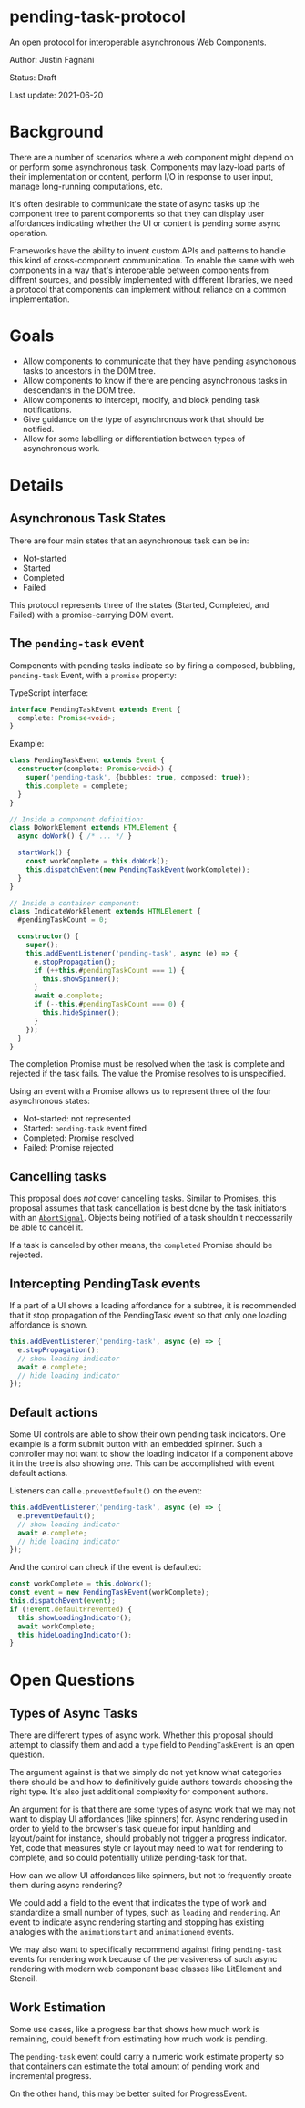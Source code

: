 # pending-task-protocol

An open protocol for interoperable asynchronous Web Components.

Author: Justin Fagnani

Status: Draft

Last update: 2021-06-20

# Background

There are a number of scenarios where a web component might depend on or perform some asynchronous task. Components may lazy-load parts of their implementation or content, perform I/O in response to user input, manage long-running computations, etc.

It's often desirable to communicate the state of async tasks up the component tree to parent components so that they can display user affordances indicating whether the UI or content is pending some async operation.

Frameworks have the ability to invent custom APIs and patterns to handle this kind of cross-component communication. To enable the same with web components in a way that's interoperable between components from diffrent sources, and possibly implemented with different libraries, we need a protocol that components can implement without reliance on a common implementation.

# Goals

* Allow components to communicate that they have pending asynchonous tasks to ancestors in the DOM tree.
* Allow components to know if there are pending asynchronous tasks in descendants in the DOM tree.
* Allow components to intercept, modify, and block pending task notifications.
* Give guidance on the type of asynchronous work that should be notified.
* Allow for some labelling or differentiation between types of asynchronous work.

# Details

## Asynchronous Task States

There are four main states that an asynchronous task can be in:

* Not-started
* Started
* Completed
* Failed

This protocol represents three of the states (Started, Completed, and Failed) with a promise-carrying DOM event.

## The `pending-task` event

Components with pending tasks indicate so by firing a composed, bubbling, `pending-task` Event, with a `promise` property:

TypeScript interface:
```ts
interface PendingTaskEvent extends Event {
  complete: Promise<void>;
}
```

Example:

```ts
class PendingTaskEvent extends Event {
  constructor(complete: Promise<void>) {
    super('pending-task', {bubbles: true, composed: true});
    this.complete = complete;
  }
}

// Inside a component definition:
class DoWorkElement extends HTMLElement {
  async doWork() { /* ... */ }

  startWork() {
    const workComplete = this.doWork();
    this.dispatchEvent(new PendingTaskEvent(workComplete));
  }
}

// Inside a container component:
class IndicateWorkElement extends HTMLElement {
  #pendingTaskCount = 0;

  constructor() {
    super();
    this.addEventListener('pending-task', async (e) => {
      e.stopPropagation();
      if (++this.#pendingTaskCount === 1) {
        this.showSpinner();
      }
      await e.complete;
      if (--this.#pendingTaskCount === 0) {
        this.hideSpinner();
      }
    });
  }
}
```

The completion Promise must be resolved when the task is complete and rejected if the task fails. The value the Promise resolves to is unspecified.

Using an event with a Promise allows us to represent three of the four asynchronous states:

* Not-started: not represented
* Started: `pending-task` event fired
* Completed: Promise resolved
* Failed: Promise rejected

## Cancelling tasks

This proposal does _not_ cover cancelling tasks. Similar to Promises, this proposal assumes that task cancellation is best done by the task initiators with an [`AbortSignal`](https://developer.mozilla.org/en-US/docs/Web/API/AbortSignal). Objects being notified of a task shouldn't neccessarily be able to cancel it.

If a task is canceled by other means, the `completed` Promise should be rejected.

## Intercepting PendingTask events

If a part of a UI shows a loading affordance for a subtree, it is recommended that it stop propagation of the PendingTask event so that only one loading affordance is shown.

```ts
this.addEventListener('pending-task', async (e) => {
  e.stopPropagation();
  // show loading indicator
  await e.complete;
  // hide loading indicator
});
```

## Default actions

Some UI controls are able to show their own pending task indicators. One example is a form submit button with an embedded spinner. Such a controller may not want to show the loading indicator if a component above it in the tree is also showing one. This can be accomplished with event default actions.

Listeners can call `e.preventDefault()` on the event:

```ts
this.addEventListener('pending-task', async (e) => {
  e.preventDefault();
  // show loading indicator
  await e.complete;
  // hide loading indicator
});
```

And the control can check if the event is defaulted:

```ts
const workComplete = this.doWork();
const event = new PendingTaskEvent(workComplete);
this.dispatchEvent(event);
if (!event.defaultPrevented) {
  this.showLoadingIndicator();
  await workComplete;
  this.hideLoadingIndicator();
}
```

# Open Questions

## Types of Async Tasks

There are different types of async work. Whether this proposal should attempt to classify them and add a `type` field to `PendingTaskEvent` is an open question.

The argument against is that we simply do not yet know what categories there should be and how to definitively guide authors towards choosing the right type. It's also just additional complexity for component authors.

An argument for is that there are some types of async work that we may not want to display UI affordances (like spinners) for. Async rendering used in order to yield to the browser's task queue for input hanlding and layout/paint for instance, should probably not trigger a progress indicator. Yet, code that measures style or layout may need to wait for rendering to complete, and so could potentially utilize pending-task for that.

How can we allow UI affordances like spinners, but not to frequently create them during async rendering?

We could add a field to the event that indicates the type of work and standardize a small number of types, such as `loading` and `rendering`. An event to indicate async rendering starting and stopping has existing analogies with the `animationstart` and `animationend` events.

We may also want to specifically recommend against firing `pending-task` events for rendering work because of the pervasiveness of such async rendering with modern web component base classes like LitElement and Stencil.

## Work Estimation

Some use cases, like a progress bar that shows how much work is remaining, could benefit from estimating how much work is pending.

The `pending-task` event could carry a numeric work estimate property so that containers can estimate the total amount of pending work and incremental progress.

On the other hand, this may be better suited for ProgressEvent.
